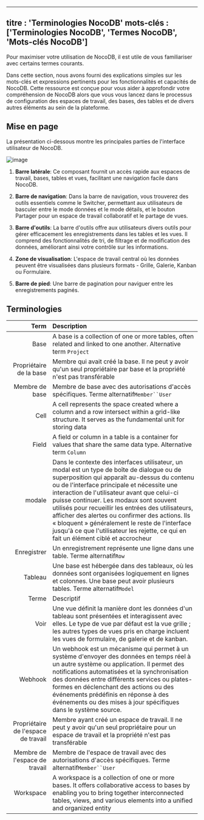 ***

titre : 'Terminologies NocoDB'
mots-clés : \['Terminologies NocoDB', 'Termes NocoDB', 'Mots-clés NocoDB']
--------------------------------------------------------------------------

Pour maximiser votre utilisation de NocoDB, il est utile de vous familiariser avec certains termes courants.

Dans cette section, nous avons fourni des explications simples sur les mots-clés et expressions pertinents pour les fonctionnalités et capacités de NocoDB. Cette ressource est conçue pour vous aider à approfondir votre compréhension de NocoDB alors que vous vous lancez dans le processus de configuration des espaces de travail, des bases, des tables et de divers autres éléments au sein de la plateforme.

[//]: # "TBD : Link"

## Mise en page

La présentation ci-dessous montre les principales parties de l'interface utilisateur de NocoDB.

![image](/img/v2/layout-overview.png)

1. **Barre latérale**: Ce composant fournit un accès rapide aux espaces de travail, bases, tables et vues, facilitant une navigation facile dans NocoDB.

2. **Barre de navigation**: Dans la barre de navigation, vous trouverez des outils essentiels comme le Switcher, permettant aux utilisateurs de basculer entre le mode données et le mode détails, et le bouton Partager pour un espace de travail collaboratif et le partage de vues.

3. **Barre d'outils**: La barre d'outils offre aux utilisateurs divers outils pour gérer efficacement les enregistrements dans les tables et les vues. Il comprend des fonctionnalités de tri, de filtrage et de modification des données, améliorant ainsi votre contrôle sur les informations.

4. **Zone de visualisation**: L'espace de travail central où les données peuvent être visualisées dans plusieurs formats - Grille, Galerie, Kanban ou Formulaire.

5. **Barre de pied**: Une barre de pagination pour naviguer entre les enregistrements paginés.

## Terminologies

|             Term | Description                                                                                                                                                                                                                                                                                                                                                                                                    |
|-----------------:|:---------------------------------------------------------------------------------------------------------------------------------------------------------------------------------------------------------------------------------------------------------------------------------------------------------------------------------------------------------------------------------------------------------------|
|             Base | A base is a collection of one or more tables, often related and linked to one another. Alternative term `Project`|
| Propriétaire de la base | Membre qui avait créé la base. Il ne peut y avoir qu'un seul propriétaire par base et la propriété n'est pas transférable |
| Membre de base | Membre de base avec des autorisations d'accès spécifiques. Terme alternatif`Member``User`                                                                                                                                                                                                                                                                                                                                 |
|             Cell | A cell represents the space created where a column and a row intersect within a grid-like structure. It serves as the fundamental unit for storing data                                                                                                                                                                                                                                                        |
|           Field | A field or column in a table is a container for values that share the same data type. Alternative term `Column`|
| modale | Dans le contexte des interfaces utilisateur, un modal est un type de boîte de dialogue ou de superposition qui apparaît au-dessus du contenu ou de l'interface principale et nécessite une interaction de l'utilisateur avant que celui-ci puisse continuer. Les modaux sont souvent utilisés pour recueillir les entrées des utilisateurs, afficher des alertes ou confirmer des actions. Ils « bloquent » généralement le reste de l'interface jusqu'à ce que l'utilisateur les rejette, ce qui en fait un élément ciblé et accrocheur |
| Enregistrer | Un enregistrement représente une ligne dans une table. Terme alternatif`Row`|
| Tableau | Une base est hébergée dans des tableaux, où les données sont organisées logiquement en lignes et colonnes. Une base peut avoir plusieurs tables. Terme alternatif`Model`|
| Terme | Descriptif |
| Voir | Une vue définit la manière dont les données d'un tableau sont présentées et interagissent avec elles. Le type de vue par défaut est la vue grille ; les autres types de vues pris en charge incluent les vues de formulaire, de galerie et de kanban. |
| Webhook | Un webhook est un mécanisme qui permet à un système d'envoyer des données en temps réel à un autre système ou application. Il permet des notifications automatisées et la synchronisation des données entre différents services ou plates-formes en déclenchant des actions ou des événements prédéfinis en réponse à des événements ou des mises à jour spécifiques dans le système source. |
| Propriétaire de l'espace de travail | Membre ayant créé un espace de travail. Il ne peut y avoir qu'un seul propriétaire pour un espace de travail et la propriété n'est pas transférable |
| Membre de l'espace de travail | Membre de l'espace de travail avec des autorisations d'accès spécifiques. Terme alternatif`Member``User`                                                                                                                                                                                                                                                                                                                            |
|        Workspace | A workspace is a collection of one or more bases. It offers collaborative access to bases by enabling you to bring together interconnected tables, views, and various elements into a unified and organized entity                                                                                                                                                                                             |
